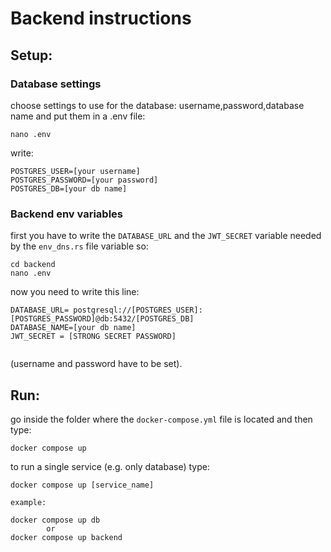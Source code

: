 # Backend instructions

## Setup:


### Database settings
choose settings to use for the database: username,password,database name and put them in a .env file:

```
nano .env
```
write:

```
POSTGRES_USER=[your username] 
POSTGRES_PASSWORD=[your password]  
POSTGRES_DB=[your db name]

```

### Backend env variables
first you have to write the `DATABASE_URL` and the `JWT_SECRET` variable needed by the `env_dns.rs` file variable so:

```
cd backend
nano .env
```

now you need to write this line:

```
DATABASE_URL= postgresql://[POSTGRES_USER]:[POSTGRES_PASSWORD]@db:5432/[POSTGRES_DB]
DATABASE_NAME=[your db name]
JWT_SECRET = [STRONG SECRET PASSWORD]


```

(username and password have to be set).

## Run:

go inside the folder where the `docker-compose.yml` file is located and then type:

```
docker compose up
```

to run a single service (e.g. only database) type:

```
docker compose up [service_name]

example:

docker compose up db
        or
docker compose up backend
```
